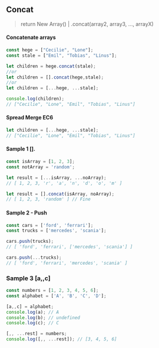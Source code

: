 ## Concat 
> return New Array() | .concat(array2, array3, ..., arrayX)
#### Concatenate arrays
```js
const hege = ["Cecilie", "Lone"];
const stale = ["Emil", "Tobias", "Linus"];

let children = hege.concat(stale);
//or
let children = [].concat(hege,stale);
//or
let children = [...hege, ...stale];

console.log(children);
// ["Cecilie", "Lone", "Emil", "Tobias", "Linus"]
```
#### Spread Merge EC6
```js
let children = [...hege, ...stale];
// ["Cecilie", "Lone", "Emil", "Tobias", "Linus"]
```
#### Sample 1 [].
```js
const isArray = [1, 2, 3];
const notArray = 'random';

let result = [...isArray, ...noArray);
// [ 1, 2, 3, 'r', 'a', 'n', 'd', 'o', 'm' ]

let result = [].concat(isArray, noArray);
// [ 1, 2, 3, 'random' ] // Fine

```
#### Sample 2 - Push
```js
const cars = ['ford', 'ferrari'];
const trucks = ['mercedes', 'scania'];

cars.push(trucks);
// [ 'ford', 'ferrari', ['mercedes', 'scania'] ]

cars.push(...trucks);
// [ 'ford', 'ferrari', 'mercedes', 'scania' ]
```

### Sample 3 [a,,c]
```js
const numbers = [1, 2, 3, 4, 5, 6];
const alphabet = ['A', 'B', 'C', 'D'];

[a,,c] = alphabet;
console.log(a); // A
console.log(b); // undefined
console.log(c); // C

[,, ...rest] = numbers;
console.log([,, ...rest]); // [3, 4, 5, 6]

